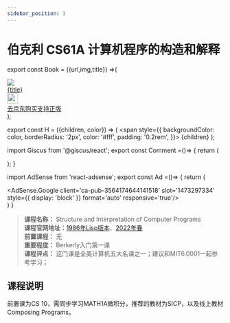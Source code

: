 ```yaml
---
sidebar_position: 3
---
```


# 伯克利 CS61A 计算机程序的构造和解释

export const Book = ({url,img,title}) =>(
<div class="bookitem">
  <a href={url} target="_blank" class="book-content">
    <div class="book-img">
      <img src={img} />
    </div>
    <div class="book-detail">
      <div class="book-title">{title}</div>
      <div class="boook-desc">
        <img width="25" height="25" src="https://hackweek-1251009918.cos.ap-shanghai.myqcloud.com/hackway/cs/jd.svg" />
        <div class="book-jd">去京东购买支持正版</div>
      </div>
    </div>
  </a>
  </div> 
);

export const H = ({children, color}) => (
  <span
    style={{
      backgroundColor: color,
      borderRadius: '2px',
      color: '#fff',
      padding: '0.2rem',
    }}>
    {children}
  </span>
);

import Giscus from '@giscus/react';
export const Comment =()=> {
  return (
   <div className="comments-container">
      <Giscus
        src="https://giscus.app/client.js"
        id="comments"
        repo="lidongyx/hackwaydoc"
        repoId="R_kgDOHUMOyA"
        category="Announcements"
        categoryId="DIC_kwDOHUMOyM4CPCtD"
        mapping="title"
        reactionsEnabled="1"
        emitMetadata="0"
        inputPosition="top"
        theme="light"
        lang="zh-CN"
        crossorigin="anonymous"
      />
    </div>
  );
}

import AdSense from 'react-adsense';
export const Ad =()=> {
  return (
    <div className="ad-container">
      <AdSense.Google
        client='ca-pub-3564174644141518'
        slot='1473297334'
        style={{ display: 'block' }}
        format='auto'
        responsive='true'/>
    </div>
  )
}

>**课程名称：** Structure and Interpretation of Computer Programs  
**课程官网地址：**[1986年Lisp版本](https://inst.eecs.berkeley.edu/~cs61c/su21/)、[2022年春](https://cs61c.org/sp22/)  
**前置课程：** 无  
**重要程度：** Berkerly入门第一课    
**课程评点：** 这门课是全美计算机五大名课之一；建议和MIT6.0001一起参考学习；

## 课程说明
前置课为CS 10，需同步学习MATH1A微积分，推荐的教材为SICP，以及线上教材Composing Programs。



<Comment></Comment>


